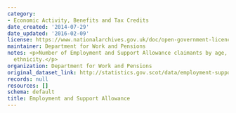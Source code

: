 ```yaml
---
category:
- Economic Activity, Benefits and Tax Credits
date_created: '2014-07-29'
date_updated: '2016-02-09'
license: https://www.nationalarchives.gov.uk/doc/open-government-licence/version/3/
maintainer: Department for Work and Pensions
notes: <p>Number of Employment and Support Allowance claimants by age, gender, and
  ethnicity.</p>
organization: Department for Work and Pensions
original_dataset_link: http://statistics.gov.scot/data/employment-support-allowance
records: null
resources: []
schema: default
title: Employment and Support Allowance
---
```

